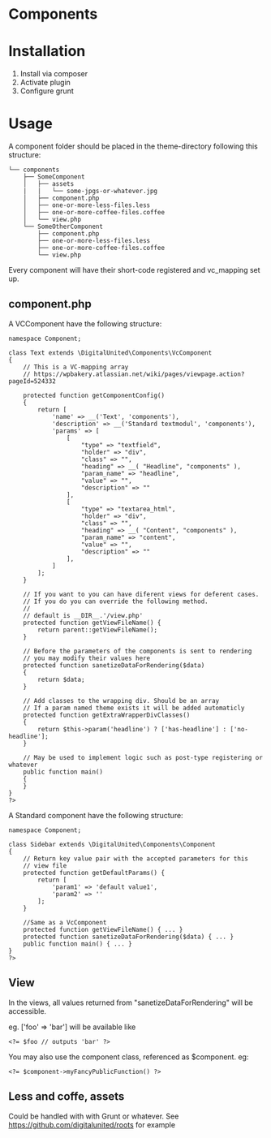# Components #

# Installation
1. Install via composer
2. Activate plugin
3. Configure grunt

# Usage
A component folder should be placed in the theme-directory following this structure:

```
└── components
    ├── SomeComponent
    │   ├── assets
    |   |   └── some-jpgs-or-whatever.jpg
    │   ├── component.php
    │   ├── one-or-more-less-files.less
    │   ├── one-or-more-coffee-files.coffee
    │   └── view.php
    └── SomeOtherComponent
        ├── component.php
        ├── one-or-more-less-files.less
        ├── one-or-more-coffee-files.coffee
        └── view.php
```
Every component will have their short-code registered and vc_mapping set up.


## component.php

A VCComponent have the following structure:

```
namespace Component;

class Text extends \DigitalUnited\Components\VcComponent
{
    // This is a VC-mapping array
    // https://wpbakery.atlassian.net/wiki/pages/viewpage.action?pageId=524332

    protected function getComponentConfig()
    {
        return [
            'name' => __('Text', 'components'),
            'description' => __('Standard textmodul', 'components'),
            'params' => [
                [
                    "type" => "textfield",
                    "holder" => "div",
                    "class" => "",
                    "heading" => __( "Headline", "components" ),
                    "param_name" => "headline",
                    "value" => "",
                    "description" => ""
                ],
                [
                    "type" => "textarea_html",
                    "holder" => "div",
                    "class" => "",
                    "heading" => __( "Content", "components" ),
                    "param_name" => "content",
                    "value" => "",
                    "description" => ""
                ],
            ]
        ];
    }

    // If you want to you can have diferent views for deferent cases.
    // If you do you can override the following method.
    //
    // default is __DIR__.'/view.php'
    protected function getViewFileName() {
        return parent::getViewFileName();
    }

    // Before the parameters of the components is sent to rendering
    // you may modify their values here
    protected function sanetizeDataForRendering($data)
    {
        return $data;
    }
    
    // Add classes to the wrapping div. Should be an array
    // If a param named theme exists it will be added automaticly
    protected function getExtraWrapperDivClasses()
    {
        return $this->param('headline') ? ['has-headline'] : ['no-headline'];
    }

    // May be used to implement logic such as post-type registering or whatever
    public function main()
    {
    }
}
?>
```

A Standard component have the following structure:


```
namespace Component;

class Sidebar extends \DigitalUnited\Components\Component
{
    // Return key value pair with the accepted parameters for this
    // view file
    protected function getDefaultParams() {
        return [
            'param1' => 'default value1',
            'param2' => ''
        ];
    }

    //Same as a VcComponent
    protected function getViewFileName() { ... }
    protected function sanetizeDataForRendering($data) { ... }
    public function main() { ... }
}
?>
```

## View
In the views, all values returned from "sanetizeDataForRendering" will be accessible.

eg. ['foo' => 'bar'] will be available like
```
<?= $foo // outputs 'bar' ?>
```

You may also use the component class, referenced as $component. eg:
```
<?= $component->myFancyPublicFunction() ?>
```

## Less and coffe, assets
Could be handled with with Grunt or whatever.
See https://github.com/digitalunited/roots for example
